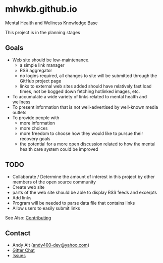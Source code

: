 # mhwkb.github.io
Mental Health and Wellness Knowledge Base

This project is in the planning stages

## Goals
* Web site should be low-maintenance.
  * a simple link manager
  * RSS aggregator
  * no logins required, all changes to site will be submitted through the
  GitHub project page
  * links to external web sites added should have relatively fast load times,
  not be bogged down fetching hotlinked images, etc.
* To accumulate a wide variety of links related to mental health and wellness
* To present information that is not well-advertised by well-known media outlets
* To provide people with
  * more information
  * more choices
  * more freedom to choose how they would like to pursue their recovery goals
  * the potential for a more open discussion related to how the mental health
  care system could be improved

## TODO
* Collaborate / Determine the amount of interest in this project by other
members of the open source community
* Create web site
* parts of the web site should be able to display RSS feeds and excerpts
* Add links
* Program will be needed to parse data file that contains links
* Allow users to easily submit links

See Also: [Contributing](CONTRIBUTING.md)

## Contact
* Andy Alt (andy400-dev@yahoo.com)
* [Gitter Chat](https://gitter.im/mhwkb/Lobby)
* [Issues](https://github.com/andy5995/mhwkb.github.io/issues)
